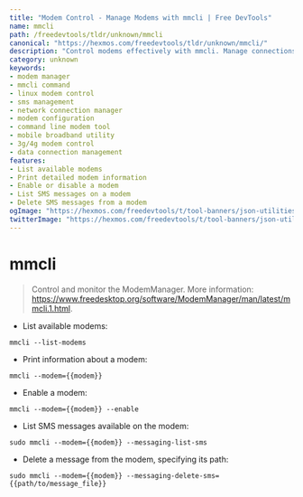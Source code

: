 ```yaml
---
title: "Modem Control - Manage Modems with mmcli | Free DevTools"
name: mmcli
path: /freedevtools/tldr/unknown/mmcli
canonical: "https://hexmos.com/freedevtools/tldr/unknown/mmcli/"
description: "Control modems effectively with mmcli. Manage connections, send SMS, and monitor network status using this command line interface. Free online tool, no registration required."
category: unknown
keywords:
- modem manager
- mmcli command
- linux modem control
- sms management
- network connection manager
- modem configuration
- command line modem tool
- mobile broadband utility
- 3g/4g modem control
- data connection management
features:
- List available modems
- Print detailed modem information
- Enable or disable a modem
- List SMS messages on a modem
- Delete SMS messages from a modem
ogImage: "https://hexmos.com/freedevtools/t/tool-banners/json-utilities-banner.png"
twitterImage: "https://hexmos.com/freedevtools/t/tool-banners/json-utilities-banner.png"
---
```


# mmcli

> Control and monitor the ModemManager.
> More information: <https://www.freedesktop.org/software/ModemManager/man/latest/mmcli.1.html>.

- List available modems:

`mmcli --list-modems`

- Print information about a modem:

`mmcli --modem={{modem}}`

- Enable a modem:

`mmcli --modem={{modem}} --enable`

- List SMS messages available on the modem:

`sudo mmcli --modem={{modem}} --messaging-list-sms`

- Delete a message from the modem, specifying its path:

`sudo mmcli --modem={{modem}} --messaging-delete-sms={{path/to/message_file}}`
